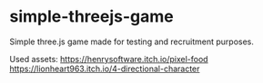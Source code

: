 # simple-threejs-game
Simple three.js game made for testing and recruitment purposes.

Used assets:
	https://henrysoftware.itch.io/pixel-food
	https://lionheart963.itch.io/4-directional-character